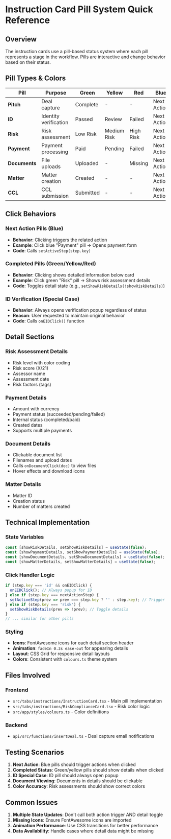 # Instruction Card Pill System Quick Reference

## Overview
The instruction cards use a pill-based status system where each pill represents a stage in the workflow. Pills are interactive and change behavior based on their status.

## Pill Types & Colors

| Pill | Purpose | Green | Yellow | Red | Blue |
|------|---------|-------|--------|-----|------|
| **Pitch** | Deal capture | Complete | - | - | Next Action |
| **ID** | Identity verification | Passed | Review | Failed | Next Action |
| **Risk** | Risk assessment | Low Risk | Medium Risk | High Risk | Next Action |
| **Payment** | Payment processing | Paid | Pending | Failed | Next Action |
| **Documents** | File uploads | Uploaded | - | Missing | Next Action |
| **Matter** | Matter creation | Created | - | - | Next Action |
| **CCL** | CCL submission | Submitted | - | - | Next Action |

## Click Behaviors

### Next Action Pills (Blue)
- **Behavior**: Clicking triggers the related action
- **Example**: Click blue "Payment" pill → Opens payment form
- **Code**: Calls `setActiveStep(step.key)`

### Completed Pills (Green/Yellow/Red)
- **Behavior**: Clicking shows detailed information below card
- **Example**: Click green "Risk" pill → Shows risk assessment details
- **Code**: Toggles detail state (e.g., `setShowRiskDetails(!showRiskDetails)`)

### ID Verification (Special Case)
- **Behavior**: Always opens verification popup regardless of status
- **Reason**: User requested to maintain original behavior
- **Code**: Calls `onEIDClick()` function

## Detail Sections

### Risk Assessment Details
- Risk level with color coding
- Risk score (X/21)
- Assessor name  
- Assessment date
- Risk factors (tags)

### Payment Details
- Amount with currency
- Payment status (succeeded/pending/failed)
- Internal status (completed/paid)
- Created dates
- Supports multiple payments

### Document Details  
- Clickable document list
- Filenames and upload dates
- Calls `onDocumentClick(doc)` to view files
- Hover effects and download icons

### Matter Details
- Matter ID
- Creation status
- Number of matters created

## Technical Implementation

### State Variables
```typescript
const [showRiskDetails, setShowRiskDetails] = useState(false);
const [showPaymentDetails, setShowPaymentDetails] = useState(false);
const [showDocumentDetails, setShowDocumentDetails] = useState(false);
const [showMatterDetails, setShowMatterDetails] = useState(false);
```

### Click Handler Logic
```typescript
if (step.key === 'id' && onEIDClick) {
  onEIDClick(); // Always popup for ID
} else if (step.key === nextActionStep) {
  setActiveStep(prev => prev === step.key ? '' : step.key); // Trigger action
} else if (step.key === 'risk') {
  setShowRiskDetails(prev => !prev); // Toggle details
}
// ... similar for other pills
```

### Styling
- **Icons**: FontAwesome icons for each detail section header
- **Animation**: `fadeIn 0.3s ease-out` for appearing details
- **Layout**: CSS Grid for responsive detail layouts
- **Colors**: Consistent with `colours.ts` theme system

## Files Involved

### Frontend
- `src/tabs/instructions/InstructionCard.tsx` - Main pill implementation
- `src/tabs/instructions/RiskComplianceCard.tsx` - Risk color logic
- `src/app/styles/colours.ts` - Color definitions

### Backend  
- `api/src/functions/insertDeal.ts` - Deal capture email notifications

## Testing Scenarios
1. **Next Action**: Blue pills should trigger actions when clicked
2. **Completed Status**: Green/yellow pills should show details when clicked  
3. **ID Special Case**: ID pill should always open popup
4. **Document Viewing**: Documents in details should be clickable
5. **Color Accuracy**: Risk assessments should show correct colors

## Common Issues
1. **Multiple State Updates**: Don't call both action trigger AND detail toggle
2. **Missing Icons**: Ensure FontAwesome icons are imported
3. **Animation Performance**: Use CSS transitions for better performance
4. **Data Availability**: Handle cases where detail data might be missing
